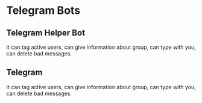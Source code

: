 # Telegram Bots

## Telegram Helper Bot
It can tag active users, can give information about group, can type with you, can delete bad messages.


## Telegram 
It can tag active users, can give information about group, can type with you, can delete bad messages.
